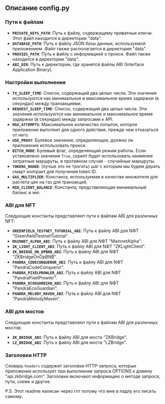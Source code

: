 ## Описание config.py

### Пути к файлам

- **`PRIVATE_KEYS_PATH`**: Путь к файлу, содержащему приватные ключи. Этот файл находится в директории "data".
- **`DATABASE_PATH`**: Путь к файлу JSON базы данных, используемой приложением. Файл также располагается в директории "data".
- **`PROXIES_PATH`**: Путь к файлу с информацией о прокси. Файл также находится в директории "data".
- **`ABI_DIR`**: Путь к директории, где хранятся файлы ABI (Interface Application Binary).

### Настройки выполнения

- **`TX_SLEEP_TIME`**: Список, содержащий два целых числа. Эти значения используются как минимальное и максимальное время задержки (в секундах) между транзакциями.
- **`REQUEST_SLEEP_TIME`**: Список, содержащий два целых числа. Эти значения используются как минимальное и максимальное время задержки (в секундах) между запросами к API.
- **`MAX_ATTEMPTS`**: Максимальное количество попыток, которое приложение выполнит для одного действия, прежде чем отказаться от него.
- **`USE_PROXY`**: Булевое значение, определяющее, должно ли приложение использовать прокси.
- **`BITCH_MODE`**: Булевый флаг, определяющий режим работы. Если установлено значение `True`, скрипт будет использовать наименее затратные маршруты, в противном случае - случайные маршруты.
- **`TOKENS_RANGE`**: (лучше это не трогать) шаг с которым мы будем дерать смарт контракт для получения token ID.
- **`GAS_MULTIPLIER`**: Константа, используемая в качестве множителя для расчета цен на газ для транзакций.
- **`MIN_CLIENT_BALANCE`**: Константа, представляющая минимальный баланс в wei.

### ABI для NFT

Следующие константы представляют пути к файлам ABI для различных NFT:

- **`GREENFIELD_TESTNET_TUTORIAL_ABI`**: Путь к файлу ABI для NФТ "GreenfieldTestnetTutorial".
- **`MAINNET_ALPHA_ABI`**: Путь к файлу ABI для NФТ "MainnetAlpha".
- **`ZK_LIGHT_CLIENT_ABI`**: Путь к файлу ABI для NФТ "ZKLightClient".
- **`ZK_BRIDGE_ON_OPBNB_ABI`**: Путь к файлу ABI для NФТ "ZKBridgeOnOpBNB".
- **`PANDRA_CODECONQUEROR_ABI`**: Путь к файлу ABI для NФТ "PandraCodeConqueror".
- **`PANDRA_PIXELPROWLER_ABI`**: Путь к файлу ABI для NФТ "PandraPixelProwler".
- **`PANDRA_ECOGUARDIAN_ABI`**: Путь к файлу ABI для NФТ "PandraEcoGuardian".
- **`PANDRA_MELODY_MAVEN_ABI`**: Путь к файлу ABI для NФТ "PandraMelodyMaven".

### ABI для мостов

Следующие константы представляют пути к файлам ABI для различных мостов:

- **`ZK_BRIDGE_ABI`**: Путь к файлу ABI для моста "ZKBridge".
- **`LZ_BRIDGE_ABI`**: Путь к файлу ABI для моста "LZBridge".

### Заголовки HTTP

Словарь `headers` содержит заголовки HTTP-запроса, которые приложение использует при выполнении запроса OPTIONS к домену "api.zkbridge.com". Заголовки включают информацию о методе запроса, пути, схеме и другое.

P.S. Этот readme написан через гпт потому что мне в падлу его писать самому.
